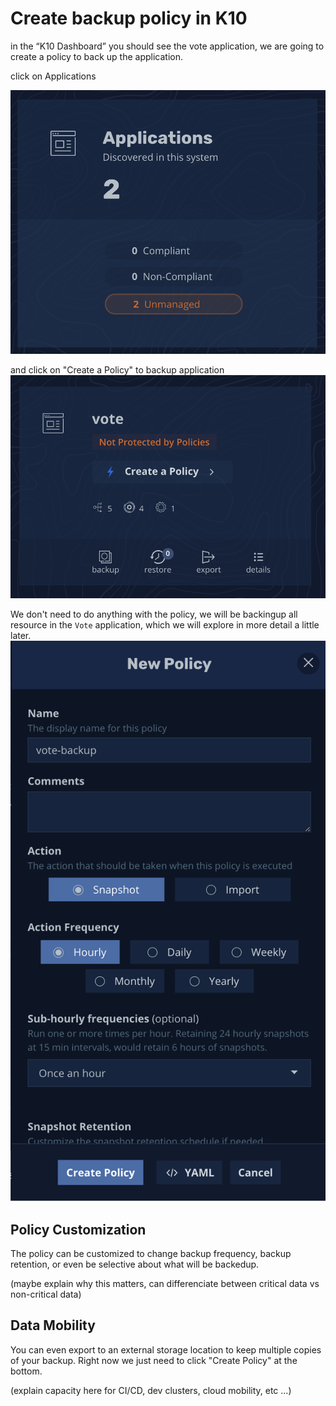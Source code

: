 # Create backup policy in K10

in the “K10 Dashboard” you should see the vote application, we are going to create a policy to back up the application.

click on Applications

![Applications](images/applications.png)

and click on "Create a Policy" to backup application
![Create a Policy](images/create-policy.png)

We don't need to do anything with the policy, we will be backingup all resource in the `Vote` application, which we will explore in more detail a little later.
![Policy Creation](images/policy-creation.png)

## Policy Customization
The policy can be customized to change backup frequency, backup retention, or even be selective about what will be backedup.

(maybe explain why this matters, can differenciate between critical data vs non-critical data)

## Data Mobility
You can even export to an external storage location to keep multiple copies of your backup. Right now we just need to click "Create Policy" at the bottom.

(explain capacity here for CI/CD, dev clusters, cloud mobility, etc ...)

